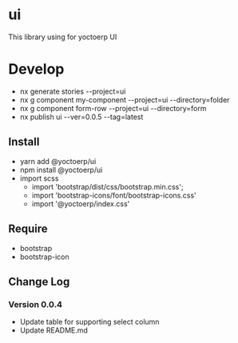 # ui

This library using for yoctoerp UI

# Develop

 - nx generate stories --project=ui
 - nx g component my-component --project=ui --directory=folder
 - nx g component form-row --project=ui --directory=form
 - nx publish ui --ver=0.0.5 --tag=latest
## Install

- yarn add @yoctoerp/ui
- npm install @yoctoerp/ui
- import scss
  - import 'bootstrap/dist/css/bootstrap.min.css';
  - import 'bootstrap-icons/font/bootstrap-icons.css'
  - import '@yoctoerp/index.css'

## Require

- bootstrap
- bootstrap-icon

## Change Log

### Version 0.0.4

- Update table for supporting select column
- Update README.md
